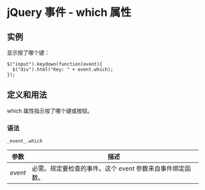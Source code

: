 # jQuery 事件 - which 属性



## 实例

显示按了哪个键：

```
$("input").keydown(function(event){
  $("div").html("Key: " + event.which);
});

```

## 定义和用法

which 属性指示按了哪个键或按钮。

### 语法

```
_event_.which
```

| 参数 | 描述 |
| --- | --- |
| _event_ | 必需。规定要检查的事件。这个 _event_ 参数来自事件绑定函数。 |



